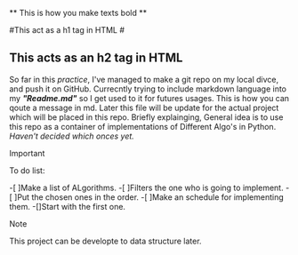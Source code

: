 ** This is how you make texts bold **

#This act as a h1 tag in HTML #
## This acts as an h2 tag in HTML ##
So far in this *practice*, I've managed to make a git repo on my local divce, and push it on GitHub.
Currecntly trying to include markdown language into my ***"Readme.md"*** so I get used to it for futures usages.
This is how you can qoute a message in md.
Later this file will be update for the actual project which will be placed in this repo.
Briefly explainging, General idea is to use this repo as a container of implementations of Different Algo's in Python. *Haven't decided which onces yet.*
>[!IMPORTANT] 
>To do list:

-[ ]Make a list of ALgorithms.
-[ ]Filters the one who is going to implement.
-[ ]Put the chosen ones in the order.
-[ ]Make an schedule for implementing them.
-[]Start with the first one.

>[!Note]
This project can be developte to data structure later.

